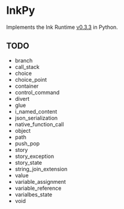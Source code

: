# InkPy

Implements the Ink Runtime [v0.3.3](https://github.com/inkle/ink/tree/0.3.3/ink-engine-runtime) in Python. 

## TODO

- branch
- call_stack
- choice
- choice_point
- container
- control_command
- divert
- glue
- i_named_content
- json_serialization
- native_function_call
- object
- path
- push_pop
- story
- story_exception
- story_state
- string_join_extension
- value
- variable_assignment
- variable_reference
- varialbes_state
- void
